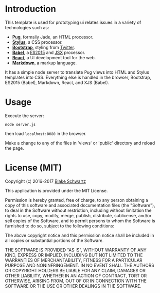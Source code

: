 # Introduction

This template is used for prototyping ui relates issues in a variety of technologies such as:

* [**Pug**](https://pugjs.org), formally Jade, an HTML processor.
* [**Stylus**](http://stylus-lang.com), a CSS processor.
* [**Bootstrap**](http://http://getbootstrap.com/), styling from [Twitter](https://twitter.com/).
* [**Babel**](https://babeljs.io/), a [ES2015](https://babeljs.io/learn-es2015/) and [JSX](https://facebook.github.io/react/docs/introducing-jsx.html) processor.
* [**React**](https://facebook.github.io/react/), a UI development tool for the web.
* [**Markdown**](https://daringfireball.net/projects/markdown/syntax), a markup language.

It has a simple node server to translate Pug views into HTML and Stylus templates into CSS. Everything else is handled in the browser, Bootstrap, ES2015 (Babel), Markdown, React, and XJS (Babel).

# Usage

Execute the server:

```
node server.js
```
then load `localhost:8080` in the browser.

Make a change to any of the files in 'views' or 'public' directory and reload the page.

# License (MIT)

Copyright (c) 2016-2017 [Blake Schwartz](http://jbschwartz.com)

This application is provided under the MIT License.

Permission is hereby granted, free of charge, to any person obtaining a copy of this software and 
associated documentation files (the "Software"), to deal in the Software without restriction, 
including without limitation the rights to use, copy, modify, merge, publish, distribute, sublicense, 
and/or sell copies of the Software, and to permit persons to whom the Software is furnished to do so, 
subject to the following conditions:

The above copyright notice and this permission notice shall be included in all copies or substantial 
portions of the Software.

THE SOFTWARE IS PROVIDED "AS IS", WITHOUT WARRANTY OF ANY KIND, EXPRESS OR IMPLIED, INCLUDING BUT NOT 
LIMITED TO THE WARRANTIES OF MERCHANTABILITY, FITNESS FOR A PARTICULAR PURPOSE AND NONINFRINGEMENT. 
IN NO EVENT SHALL THE AUTHORS OR COPYRIGHT HOLDERS BE LIABLE FOR ANY CLAIM, DAMAGES OR OTHER LIABILITY, 
WHETHER IN AN ACTION OF CONTRACT, TORT OR OTHERWISE, ARISING FROM, OUT OF OR IN CONNECTION WITH THE 
SOFTWARE OR THE USE OR OTHER DEALINGS IN THE SOFTWARE.
 
